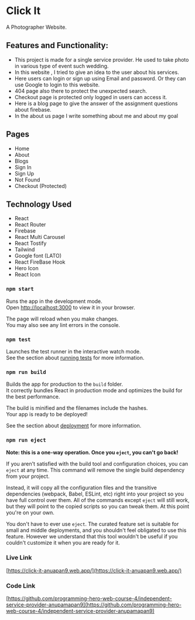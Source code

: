 # Click It
A Photographer Website.


##  Features and Functionality: 

- This project is made for a single service provider. He used to take photo in various type of event such wedding. 
- In this website , I tried to give an idea to the user about his services. 
- Here users can login or sign up using Email and password. Or they can use Google to login to this website. 
- 404 page also there to protect the unexpected search.
- Checkout page is protected only logged in users can access it.
- Here is a blog page to give the answer of the assignment questions about firebase. 
- In the about us page I write something about me and about my goal



## Pages

- Home
- About 
- Blogs
- Sign In
- Sign Up
- Not Found 
- Checkout (Protected)

## Technology Used 
- React 
- React Router
- Firebase
- React Multi Carousel
- React Tostify
- Tailwind
- Google font (LATO)
- React FireBase Hook
- Hero Icon
- React Icon


### `npm start`

Runs the app in the development mode.\
Open [http://localhost:3000](http://localhost:3000) to view it in your browser.

The page will reload when you make changes.\
You may also see any lint errors in the console.

### `npm test`

Launches the test runner in the interactive watch mode.\
See the section about [running tests](https://facebook.github.io/create-react-app/docs/running-tests) for more information.

### `npm run build`

Builds the app for production to the `build` folder.\
It correctly bundles React in production mode and optimizes the build for the best performance.

The build is minified and the filenames include the hashes.\
Your app is ready to be deployed!

See the section about [deployment](https://facebook.github.io/create-react-app/docs/deployment) for more information.

### `npm run eject`

**Note: this is a one-way operation. Once you `eject`, you can't go back!**

If you aren't satisfied with the build tool and configuration choices, you can `eject` at any time. This command will remove the single build dependency from your project.

Instead, it will copy all the configuration files and the transitive dependencies (webpack, Babel, ESLint, etc) right into your project so you have full control over them. All of the commands except `eject` will still work, but they will point to the copied scripts so you can tweak them. At this point you're on your own.

You don't have to ever use `eject`. The curated feature set is suitable for small and middle deployments, and you shouldn't feel obligated to use this feature. However we understand that this tool wouldn't be useful if you couldn't customize it when you are ready for it.


### Live Link

[https://click-it-anuapan9.web.app/](https://click-it-anuapan9.web.app/)

### Code Link
[https://github.com/programming-hero-web-course-4/independent-service-provider-anupamapan9](https://github.com/programming-hero-web-course-4/independent-service-provider-anupamapan9)